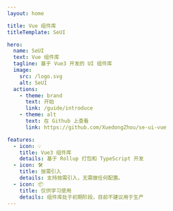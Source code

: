 ```yaml
---
layout: home

title: Vue 组件库
titleTemplate: SeUI

hero:
  name: SeUI
  text: Vue 组件库
  tagline: 基于 Vue3 开发的 UI 组件库
  image:
    src: /logo.svg
    alt: SeUI
  actions:
    - theme: brand
      text: 开始
      link: /guide/introduce
    - theme: alt
      text: 在 Github 上查看
      link: https://github.com/XuedongZhou/se-ui-vue

features:
  - icon: 💡
    title: Vue3 组件库
    details: 基于 Rollup 打包和 TypeScript 开发
  - icon: 🛠️
    title: 按需引入
    details: 支持按需引入，无需做任何配置。
  - icon: 📦
    title: 仅供学习使用
    details: 组件库处于初期阶段，目前不建议用于生产
---
```

